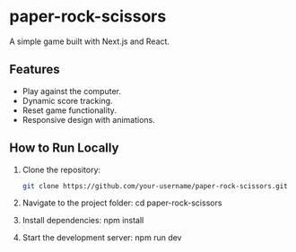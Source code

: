 # paper-rock-scissors

A simple game built with Next.js and React.

## Features
- Play against the computer.
- Dynamic score tracking.
- Reset game functionality.
- Responsive design with animations.

## How to Run Locally
1. Clone the repository:
   ```bash
   git clone https://github.com/your-username/paper-rock-scissors.git

2. Navigate to the project folder:
   cd paper-rock-scissors

3. Install dependencies:
   npm install

4. Start the development server:
   npm run dev
